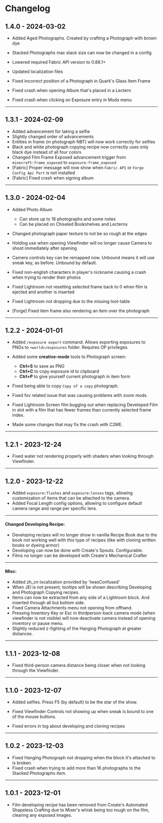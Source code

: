 # Changelog

## 1.4.0 - 2024-03-02
- Added Aged Photographs. Created by crafting a Photograph with brown dye
- Stacked Photographs max stack size can now be changed in a config


- Lowered required Fabric API version to 0.88.1+
- Updated localization files 


- Fixed incorrect position of a Photograph in Quark's Glass Item Frame
- Fixed crash when opening Album that's placed in a Lectern
- Fixed crash when clicking on Exposure entry in Mods menu

---

## 1.3.1 - 2024-02-09
- Added advancement for taking a selfie
- Slightly changed order of advancements
- Entities in frame (in photograph NBT) will now work correctly for selfies 
- Black and white photograph copying recipe now correctly uses only black dye instead of all four colors
- Changed Film Frame Exposed advancement trigger from `minecraft:frame_exposed` to `exposure:frame_exposed`
- [Fabric] Proper message will now show when `Fabric API` or `Forge Config Api Port` is not installed 
- [Fabric] Fixed crash when signing album

---

## 1.3.0 - 2024-02-04
- Added Photo Album 
  - Can store up to 16 photographs and some notes
  - Can be placed on Chiseled Bookshelves and Lecterns


- Changed photograph paper texture to not be so rough at the edges
- Holding use when opening Viewfinder will no longer cause Camera to shoot immediately after opening
- Camera controls key can be remapped now. Unbound means it will use sneak key, as before. Unbound by default.   


- Fixed non-english characters in player's nickname causing a crash when trying to render their photos 
- Fixed Lightroom not resetting selected frame back to 0 when film is ejected and another is inserted
- Fixed Lightroom not dropping due to the missing loot-table
- [Forge] Fixed item frame also rendering an item over the photograph 

---

## 1.2.2 - 2024-01-01
- Added `/exposure export` command. Allows exporting exposures to PNGs to `<world>/exposures` folder. Requires OP privileges.
- Added some **creative-mode** tools to Photograph screen:
  - **Ctrl+S** to save as PNG
  - **Ctrl+C** to copy exposure id to clipboard
  - **Ctrl+P** to give yourself current photograph in item form

- Fixed being able to copy `Copy of a copy` photograph.
- Fixed fov related issue that was causing problems with zoom mods.
- Fixed Lightroom Screen film bugging out when replacing Developed Film in slot with a film that has fewer frames than currently selected frame index.   
- Made some changes that may fix the crash with C2ME.

---

## 1.2.1 - 2023-12-24
- Fixed water not rendering properly with shaders when looking through Viewfinder.

---

## 1.2.0 - 2023-12-22
- Added `exposure:flashes` and `exposure:lenses` tags, allowing customization of items that can be attached to the camera. 
- Added Focal Length config options, allowing to configure default camera range and range per specific lens.

---

#### Changed Developing Recipe:
- Developing recipes will no longer show in vanilla Recipe Book due to the book not working well with this type of recipes (like with cloning written books or dyeing armor)   
- Developing can now be done with Create's Spouts. Configurable.
- Films no longer can be developed with Create's Mechanical Crafter

---

#### Misc: 
- Added zh_cn localization provided by 'IwasConfused'
- When JEI is not present, tooltips will be shown describing Developing and Photograph Copying recipes.
- Items can now be extracted from any side of a Lightroom block. And inserted through all but bottom side.
- Fixed Camera Attachments menu not opening from offhand.
- Pressing Inventory Key or Esc in thirdperson-back camera mode (when viewfinder is not visible) will now deactivate camera instead of opening inventory or pause menu.
- Slightly reduced z-fighting of the Hanging Photograph at greater distances.

---

## 1.1.1 - 2023-12-08
- Fixed third-person camera distance being closer when not looking through the Viewfinder.

---

## 1.1.0 - 2023-12-07
- Added selfies. Press F5 (by default) to be the star of the show. 

- Fixed Viewfinder Controls not showing up when sneak is bound to one of the mouse buttons.
- Fixed errors in log about developing and cloning recipes

---

## 1.0.2 - 2023-12-03
- Fixed Hanging Photograph not dropping when the block it's attached to is broken.
- Fixed crash when trying to add more than 16 photographs to the Stacked Photographs item.

---

## 1.0.1 - 2023-12-01
- Film developing recipe has been removed from Create's Automated Shapeless Crafting due to Mixer's whisk being too rough on the film, clearing any exposed images.   
